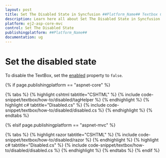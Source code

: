 ```yaml
---
layout: post
title: Set The Disabled State in Syncfusion ##Platform_Name## Textbox Component
description: Learn here all about Set The Disabled State in Syncfusion ##Platform_Name## Textbox component of Syncfusion Essential JS 2 and more.
platform: ej2-asp-core-mvc
control: Set The Disabled State
publishingplatform: ##Platform_Name##
documentation: ug
---
```



# Set the disabled state

To disable the TextBox, set the [enabled](https://help.syncfusion.com/cr/aspnetcore-js2/syncfusion.ej2.inputs.textbox.html#Syncfusion_EJ2_Inputs_TextBox_Enabled) property to `false`.

{% if page.publishingplatform == "aspnet-core" %}

{% tabs %}
{% highlight cshtml tabtitle="CSHTML" %}
{% include code-snippet/textbox/how-to/disabled/tagHelper %}
{% endhighlight %}
{% highlight c# tabtitle="Disabled.cs" %}
{% include code-snippet/textbox/how-to/disabled/disabled.cs %}
{% endhighlight %}
{% endtabs %}

{% elsif page.publishingplatform == "aspnet-mvc" %}

{% tabs %}
{% highlight razor tabtitle="CSHTML" %}
{% include code-snippet/textbox/how-to/disabled/razor %}
{% endhighlight %}
{% highlight c# tabtitle="Disabled.cs" %}
{% include code-snippet/textbox/how-to/disabled/disabled.cs %}
{% endhighlight %}
{% endtabs %}
{% endif %}

